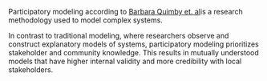 Participatory modeling according to [Barbara Quimby et. al](https://journals.sagepub.com/doi/full/10.1177/1525822X221076986#con1)is a research methodology used to model complex systems. 

In contrast to traditional modeling, where researchers observe and construct explanatory models of systems, participatory modeling prioritizes stakeholder and community knowledge.
This results in mutually understood models that have higher internal validity and more credibility with local stakeholders.